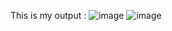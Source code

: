 This is my output :
![image](https://user-images.githubusercontent.com/108418626/176720026-325d380c-9b6f-49e0-8408-8dcc77eb34d4.png)
![image](https://user-images.githubusercontent.com/108418626/176720898-5cb76014-df04-4579-a67c-ec30a4ddfeb5.png)
